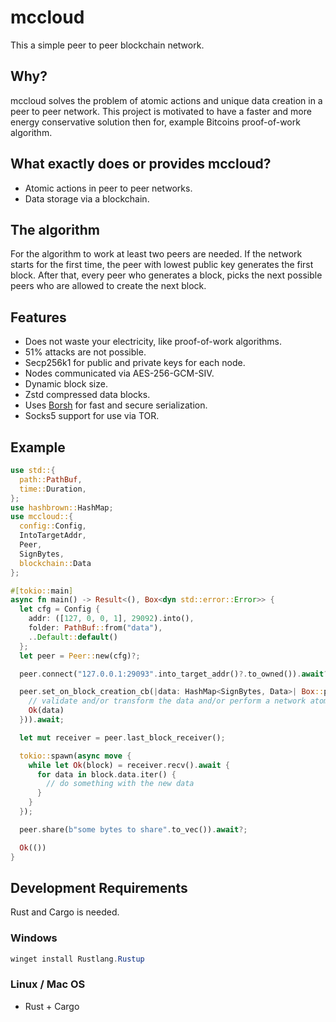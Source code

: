 # mccloud

This a simple peer to peer blockchain network.

## Why?

mccloud solves the problem of atomic actions and unique data creation in a peer to peer network.
This project is motivated to have a faster and more energy conservative solution then for,
example Bitcoins proof-of-work algorithm.

## What exactly does or provides mccloud?

+ Atomic actions in peer to peer networks.
+ Data storage via a blockchain.

## The algorithm

For the algorithm to work at least two peers are needed.
If the network starts for the first time, the peer with lowest public key
generates the first block.
After that, every peer who generates a block, picks the next possible peers
who are allowed to create the next block.

## Features

+ Does not waste your electricity, like proof-of-work algorithms.
+ 51% attacks are not possible.
+ Secp256k1 for public and private keys for each node.
+ Nodes communicated via AES-256-GCM-SIV.
+ Dynamic block size.
+ Zstd compressed data blocks.
+ Uses [Borsh](https://borsh.io/) for fast and secure serialization.
+ Socks5 support for use via TOR.

## Example

```rust
use std::{
  path::PathBuf,
  time::Duration,
};
use hashbrown::HashMap;
use mccloud::{
  config::Config,
  IntoTargetAddr,
  Peer,
  SignBytes,
  blockchain::Data
};

#[tokio::main]
async fn main() -> Result<(), Box<dyn std::error::Error>> {
  let cfg = Config {
    addr: ([127, 0, 0, 1], 29092).into(),
    folder: PathBuf::from("data"),
    ..Default::default()
  };
  let peer = Peer::new(cfg)?;

  peer.connect("127.0.0.1:29093".into_target_addr()?.to_owned()).await?;

  peer.set_on_block_creation_cb(|data: HashMap<SignBytes, Data>| Box::pin(async {
    // validate and/or transform the data and/or perform a network atomic actions
    Ok(data)
  })).await;

  let mut receiver = peer.last_block_receiver();

  tokio::spawn(async move {
    while let Ok(block) = receiver.recv().await {
      for data in block.data.iter() {
        // do something with the new data
      } 
    }
  });

  peer.share(b"some bytes to share".to_vec()).await?;

  Ok(())
}
```

## Development Requirements

Rust and Cargo is needed.

### Windows

```powershell
winget install Rustlang.Rustup
```

### Linux / Mac OS

+ Rust + Cargo
